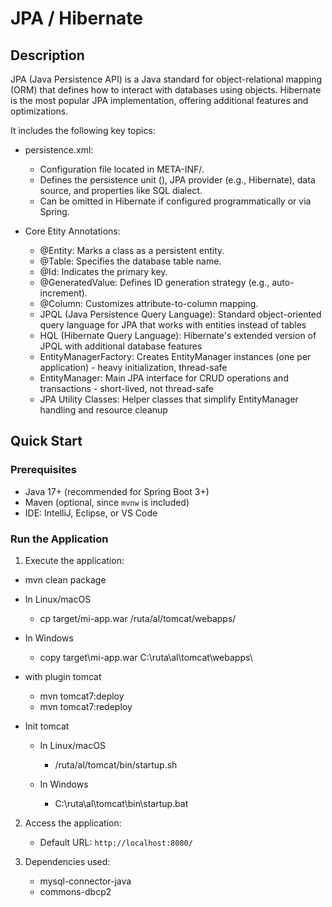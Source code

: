 # JPA / Hibernate

## Description

JPA (Java Persistence API) is a Java standard for object-relational mapping (ORM) that defines how to interact with databases using objects. Hibernate is the most popular JPA implementation, offering additional features and optimizations.


It includes the following key topics:

- persistence.xml:
    - Configuration file located in META-INF/.
    - Defines the persistence unit (<persistence-unit>), JPA provider (e.g., Hibernate), data source, and properties like SQL dialect.
    - Can be omitted in Hibernate if configured programmatically or via Spring.

- Core Etity Annotations:
    - @Entity: Marks a class as a persistent entity.
    - @Table: Specifies the database table name.
    - @Id: Indicates the primary key.
    - @GeneratedValue: Defines ID generation strategy (e.g., auto-increment).
    - @Column: Customizes attribute-to-column mapping.
    - JPQL (Java Persistence Query Language): Standard object-oriented query language for JPA that works with entities instead of tables
    - HQL (Hibernate Query Language): Hibernate's extended version of JPQL with additional database features
    - EntityManagerFactory: Creates EntityManager instances (one per application) - heavy initialization, thread-safe
    - EntityManager: Main JPA interface for CRUD operations and transactions - short-lived, not thread-safe
    - JPA Utility Classes: Helper classes that simplify EntityManager handling and resource cleanup

## Quick Start

### Prerequisites

- Java 17+ (recommended for Spring Boot 3+)
- Maven (optional, since `mvnw` is included)
- IDE: IntelliJ, Eclipse, or VS Code

### Run the Application

1. Execute the application:
- mvn clean package

- In Linux/macOS
  - cp target/mi-app.war /ruta/al/tomcat/webapps/

- In Windows
  - copy target\mi-app.war C:\ruta\al\tomcat\webapps\

- with plugin tomcat
  - mvn tomcat7:deploy  
  - mvn tomcat7:redeploy

- Init tomcat
  - In Linux/macOS
    - /ruta/al/tomcat/bin/startup.sh

  - In Windows
    - C:\ruta\al\tomcat\bin\startup.bat


2. Access the application:
   - Default URL: `http://localhost:8080/`

3. Dependencies used:
   - mysql-connector-java
   - commons-dbcp2
